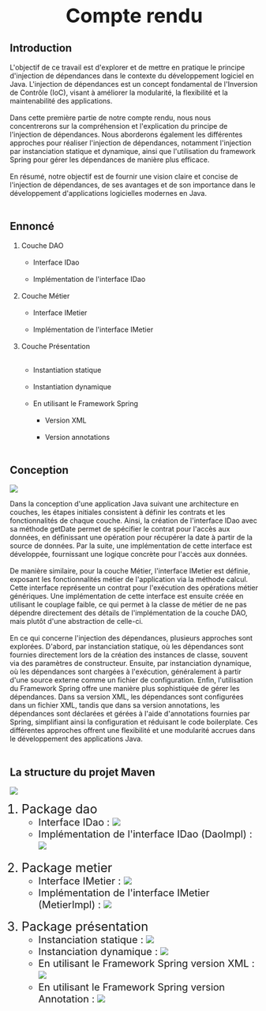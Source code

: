 <h1 style="text-align: center;font-size: 40px;">Compte rendu</h1>

<h2>Introduction</h2>
<p>
L'objectif de ce travail est d'explorer et de mettre en pratique le principe d'injection de dépendances dans le contexte du développement logiciel en Java. L'injection de dépendances est un concept fondamental de l'Inversion de Contrôle (IoC), visant à améliorer la modularité, la flexibilité et la maintenabilité des applications.<br> <br>
Dans cette première partie de notre compte rendu, nous nous concentrerons sur la compréhension et l'explication du principe de l'injection de dépendances. Nous aborderons également les différentes approches pour réaliser l'injection de dépendances, notamment l'injection par instanciation statique et dynamique, ainsi que l'utilisation du framework Spring pour gérer les dépendances de manière plus efficace.<br><br>
En résumé, notre objectif est de fournir une vision claire et concise de l'injection de dépendances, de ses avantages et de son importance dans le développement d'applications logicielles modernes en Java.<br><br>
</p>

<h2>Ennoncé</h2>
<ol>
  <li>Couche DAO  
      <ul> <br><li>Interface IDao</li>
           <br><li> Implémentation de l'interface IDao</li></ul>
  </li>
<br>
  <li>Couche Métier
   <ul> <br><li>Interface IMetier</li>
       <br> <li>Implémentation de l'interface IMetier</li></ul>
<br>
  <li>Couche Présentation</li>
<ul> <br><li>Instantiation statique</li>
     <br><li>Instantiation dynamique</li>
     <br><li>En utilisant le Framework Spring
     <ul> <br><li>Version XML</li> <br>
          <li>Version annotations</li></ul></li> <br>
</ul>
</ol>

<h2>Conception </h2> 
<img src="images/conception.png">
<p>
Dans la conception d'une application Java suivant une architecture en couches, les étapes initiales consistent à définir les contrats et les fonctionnalités de chaque couche. Ainsi, la création de l'interface IDao avec sa méthode getDate permet de spécifier le contrat pour l'accès aux données, en définissant une opération pour récupérer la date à partir de la source de données. Par la suite, une implémentation de cette interface est développée, fournissant une logique concrète pour l'accès aux données.<br><br>
De manière similaire, pour la couche Métier, l'interface IMetier est définie, exposant les fonctionnalités métier de l'application via la méthode calcul. Cette interface représente un contrat pour l'exécution des opérations métier génériques. Une implémentation de cette interface est ensuite créée en utilisant le couplage faible, ce qui permet à la classe de métier de ne pas dépendre directement des détails de l'implémentation de la couche DAO, mais plutôt d'une abstraction de celle-ci.<br><br>
En ce qui concerne l'injection des dépendances, plusieurs approches sont explorées. D'abord, par instanciation statique, où les dépendances sont fournies directement lors de la création des instances de classe, souvent via des paramètres de constructeur. Ensuite, par instanciation dynamique, où les dépendances sont chargées à l'exécution, généralement à partir d'une source externe comme un fichier de configuration. Enfin, l'utilisation du Framework Spring offre une manière plus sophistiquée de gérer les dépendances. Dans sa version XML, les dépendances sont configurées dans un fichier XML, tandis que dans sa version annotations, les dépendances sont déclarées et gérées à l'aide d'annotations fournies par Spring, simplifiant ainsi la configuration et réduisant le code boilerplate. Ces différentes approches offrent une flexibilité et une modularité accrues dans le développement des applications Java.<br><br>
</p>


<h2>La structure du projet Maven  </h2> 
<img src="images/ProjectStructure.png">

<ol>

<li style="font-size: 25px">Package dao
<ul  style="font-size: 20px"> <li>Interface IDao : 
       <img src="images/interfaceDao.png"></li>
<li>Implémentation de l'interface IDao (DaoImpl) : 
<img src ="images/daoImpl.png"></li>
</ul></li>
<br>
<li style="font-size: 25px">Package metier
<ul  style="font-size: 20px"> <li>Interface IMetier : 
       <img src="images/interfaceMetier.png"></li>
<li>Implémentation de l'interface IMetier (MetierImpl) : 
<img src ="images/metierImpl.png"></li>
</ul></li>
<br>
<li style="font-size: 25px">Package présentation
<ul  style="font-size: 20px"> <li>Instanciation statique : 
       <img src="images/presentationStatique.png">


<li>Instanciation dynamique : 
<img src ="images/presentationDynamique.png"></li>

<li>En utilisant le Framework Spring version XML : 
<img src ="images/presentationSpringXML.png"></li>


<li>En utilisant le Framework Spring version Annotation : 
<img src ="images/PresentationSpringAnnotation.png"></li>
</ul></li>


</ol>

